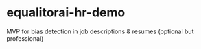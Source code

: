 # equalitorai-hr-demo
MVP for bias detection in job descriptions &amp; resumes (optional but professional)
